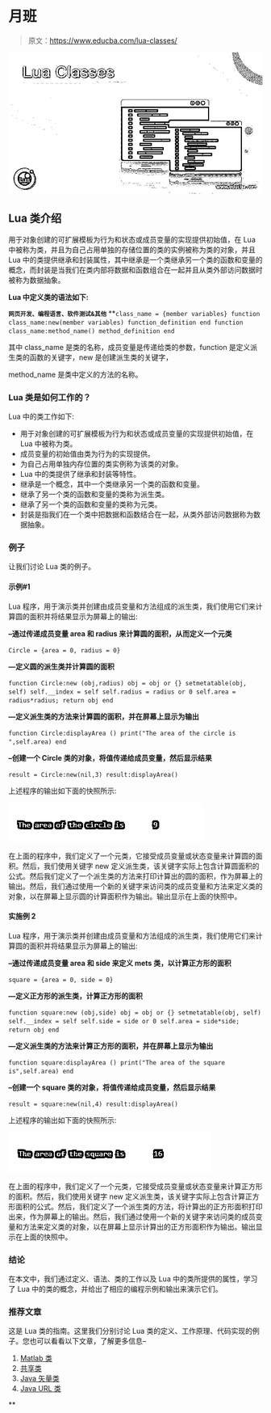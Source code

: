 # 月班

> 原文：<https://www.educba.com/lua-classes/>

![Lua Classes](img/fb27073ff3dbb6186f7dcc16d0b9925e.png)



## Lua 类介绍

用于对象创建的可扩展模板为行为和状态或成员变量的实现提供初始值，在 Lua 中被称为类，并且为自己占用单独的存储位置的类的实例被称为类的对象，并且 Lua 中的类提供继承和封装属性，其中继承是一个类继承另一个类的函数和变量的概念，而封装是当我们在类内部将数据和函数组合在一起并且从类外部访问数据时被称为数据抽象。

****Lua 中定义类的语法如下:****

 **<small>网页开发、编程语言、软件测试&其他</small>**  **`class_name = {member variables}
function class_name:new(member variables)
function_definition
end
function class_name:method_name()
method_definition
end`

其中 class_name 是类的名称，成员变量是传递给类的参数，function 是定义派生类的函数的关键字，new 是创建派生类的关键字，

method_name 是类中定义的方法的名称。

### Lua 类是如何工作的？

Lua 中的类工作如下:

*   用于对象创建的可扩展模板为行为和状态或成员变量的实现提供初始值，在 Lua 中被称为类。
*   成员变量的初始值由类为行为的实现提供。
*   为自己占用单独内存位置的类实例称为该类的对象。
*   Lua 中的类提供了继承和封装等特性。
*   继承是一个概念，其中一个类继承另一个类的函数和变量。
*   继承了另一个类的函数和变量的类称为派生类。
*   继承了另一个类的函数和变量的类称为元类。
*   封装是指我们在一个类中把数据和函数结合在一起，从类外部访问数据称为数据抽象。

### 例子

让我们讨论 Lua 类的例子。

#### 示例#1

Lua 程序，用于演示类并创建由成员变量和方法组成的派生类，我们使用它们来计算圆的面积并将结果显示为屏幕上的输出:

**–通过传递成员变量 area 和 radius 来计算圆的面积，从而定义一个元类**

`Circle = {area = 0, radius = 0}`

**—定义圆的派生类并计算圆的面积**

`function Circle:new (obj,radius)
obj = obj or {}
setmetatable(obj, self)
self.__index = self
self.radius = radius or 0
self.area = radius*radius;
return obj
end`

**—定义派生类的方法来计算圆的面积，并在屏幕上显示为输出**

`function Circle:displayArea ()
print("The area of the circle is ",self.area)
end`

**–创建一个 Circle 类的对象，将值传递给成员变量，然后显示结果**

`result = Circle:new(nil,3)
result:displayArea()`

上述程序的输出如下面的快照所示:

![lua classes 1](img/64bb426096157d5761382470b7d11729.png)



在上面的程序中，我们定义了一个元类，它接受成员变量或状态变量来计算圆的面积。然后，我们使用关键字 new 定义派生类，该关键字实际上包含计算圆面积的公式。然后我们定义了一个派生类的方法来打印计算出的圆的面积，作为屏幕上的输出。然后，我们通过使用一个新的关键字来访问类的成员变量和方法来定义类的对象，以在屏幕上显示圆的计算面积作为输出。输出显示在上面的快照中。

#### 实施例 2

Lua 程序，用于演示类并创建由成员变量和方法组成的派生类，我们使用它们来计算圆的面积并将结果显示为屏幕上的输出:

**–通过传递成员变量 area 和 side 来定义 mets 类，以计算正方形的面积**

`square = {area = 0, side = 0}`

**—定义正方形的派生类，计算正方形的面积**

`function square:new (obj,side)
obj = obj or {}
setmetatable(obj, self)
self.__index = self
self.side = side or 0
self.area = side*side;
return obj
end`

**—定义派生类的方法来计算正方形的面积，并在屏幕上显示为输出**

`function square:displayArea ()
print("The area of the square is",self.area)
end`

**–创建一个 square 类的对象，将值传递给成员变量，然后显示结果**

`result = square:new(nil,4)
result:displayArea()`

上述程序的输出如下面的快照所示:

![lua classes 2](img/6672fde260fc7db564fd179a3e4c0121.png)



在上面的程序中，我们定义了一个元类，它接受成员变量或状态变量来计算正方形的面积。然后，我们使用关键字 new 定义派生类，该关键字实际上包含计算正方形面积的公式。然后，我们定义了一个派生类的方法，将计算出的正方形面积打印出来，作为屏幕上的输出。然后，我们通过使用一个新的关键字来访问类的成员变量和方法来定义类的对象，以在屏幕上显示计算出的正方形面积作为输出。输出显示在上面的快照中。

### 结论

在本文中，我们通过定义、语法、类的工作以及 Lua 中的类所提供的属性，学习了 Lua 中的类的概念，并给出了相应的编程示例和输出来演示它们。

### 推荐文章

这是 Lua 类的指南。这里我们分别讨论 Lua 类的定义、工作原理、代码实现的例子。您也可以看看以下文章，了解更多信息–

1.  [Matlab 类](https://www.educba.com/matlab-class/)
2.  [共享类](https://www.educba.com/share-classes/)
3.  [Java 矢量类](https://www.educba.com/java-vector-class/)
4.  [Java URL 类](https://www.educba.com/java-url-class/)





**